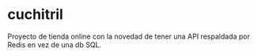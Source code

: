 # cuchitril
Proyecto de tienda online
con la novedad de tener
una API respaldada por Redis
en vez de una db SQL.
